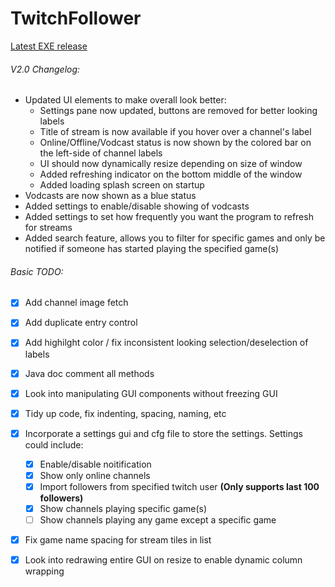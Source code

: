 # TwitchFollower

[Latest EXE release](https://github.com/MarioScripts/TwitchFollower/releases/download/v2.0/TwitchFollower.exe)

###### V2.0 Changelog:
- Updated UI elements to make overall look better:
	- Settings pane now updated, buttons are removed for better looking labels
	- Title of stream is now available if you hover over a channel's label
	- Online/Offline/Vodcast status is now shown by the colored bar on the left-side of channel labels
	- UI should now dynamically resize depending on size of window
	- Added refreshing indicator on the bottom middle of the window
	- Added loading splash screen on startup
- Vodcasts are now shown as a blue status
- Added settings to enable/disable showing of vodcasts
- Added settings to set how frequently you want the program to refresh for streams
- Added search feature, allows you to filter for specific games and only be notified if someone has started playing the specified game(s)

###### Basic TODO:

- [x] Add channel image fetch
- [x] Add duplicate entry control
- [x] Add highilght color / fix inconsistent looking selection/deselection of labels
- [x] Java doc comment all methods
- [x] Look into manipulating GUI components without freezing GUI
- [x] Tidy up code, fix indenting, spacing, naming, etc
- [x] Incorporate a settings gui and cfg file to store the settings. Settings could include:
	- [x] Enable/disable noitification
	- [x] Show only online channels
	- [x] Import followers from specified twitch user **(Only supports last 100 followers)**
	- [x] Show channels playing specific game(s)
	- [ ] Show channels playing any game except a specific game
- [x] Fix game name spacing for stream tiles in list
- [x] Look into redrawing entire GUI on resize to enable dynamic column wrapping

